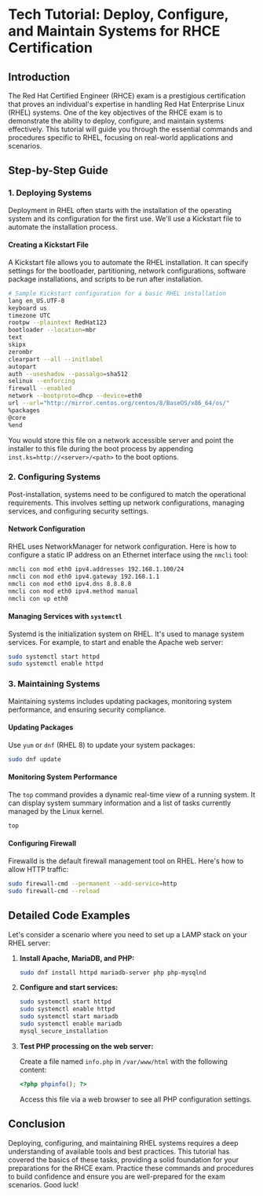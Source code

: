 # Tech Tutorial: Deploy, Configure, and Maintain Systems for RHCE Certification

## Introduction

The Red Hat Certified Engineer (RHCE) exam is a prestigious certification that proves an individual's expertise in handling Red Hat Enterprise Linux (RHEL) systems. One of the key objectives of the RHCE exam is to demonstrate the ability to deploy, configure, and maintain systems effectively. This tutorial will guide you through the essential commands and procedures specific to RHEL, focusing on real-world applications and scenarios.

## Step-by-Step Guide

### 1. Deploying Systems

Deployment in RHEL often starts with the installation of the operating system and its configuration for the first use. We'll use a Kickstart file to automate the installation process.

#### Creating a Kickstart File

A Kickstart file allows you to automate the RHEL installation. It can specify settings for the bootloader, partitioning, network configurations, software package installations, and scripts to be run after installation.

```bash
# Sample Kickstart configuration for a basic RHEL installation
lang en_US.UTF-8
keyboard us
timezone UTC
rootpw --plaintext RedHat123
bootloader --location=mbr
text
skipx
zerombr
clearpart --all --initlabel
autopart
auth --useshadow --passalgo=sha512
selinux --enforcing
firewall --enabled
network --bootproto=dhcp --device=eth0
url --url="http://mirror.centos.org/centos/8/BaseOS/x86_64/os/"
%packages
@core
%end
```

You would store this file on a network accessible server and point the installer to this file during the boot process by appending `inst.ks=http://<server>/<path>` to the boot options.

### 2. Configuring Systems

Post-installation, systems need to be configured to match the operational requirements. This involves setting up network configurations, managing services, and configuring security settings.

#### Network Configuration

RHEL uses NetworkManager for network configuration. Here is how to configure a static IP address on an Ethernet interface using the `nmcli` tool:

```bash
nmcli con mod eth0 ipv4.addresses 192.168.1.100/24
nmcli con mod eth0 ipv4.gateway 192.168.1.1
nmcli con mod eth0 ipv4.dns 8.8.8.8
nmcli con mod eth0 ipv4.method manual
nmcli con up eth0
```

#### Managing Services with `systemctl`

Systemd is the initialization system on RHEL. It's used to manage system services. For example, to start and enable the Apache web server:

```bash
sudo systemctl start httpd
sudo systemctl enable httpd
```

### 3. Maintaining Systems

Maintaining systems includes updating packages, monitoring system performance, and ensuring security compliance.

#### Updating Packages

Use `yum` or `dnf` (RHEL 8) to update your system packages:

```bash
sudo dnf update
```

#### Monitoring System Performance

The `top` command provides a dynamic real-time view of a running system. It can display system summary information and a list of tasks currently managed by the Linux kernel.

```bash
top
```

#### Configuring Firewall

Firewalld is the default firewall management tool on RHEL. Here's how to allow HTTP traffic:

```bash
sudo firewall-cmd --permanent --add-service=http
sudo firewall-cmd --reload
```

## Detailed Code Examples

Let's consider a scenario where you need to set up a LAMP stack on your RHEL server:

1. **Install Apache, MariaDB, and PHP:**

    ```bash
    sudo dnf install httpd mariadb-server php php-mysqlnd
    ```

2. **Configure and start services:**

    ```bash
    sudo systemctl start httpd
    sudo systemctl enable httpd
    sudo systemctl start mariadb
    sudo systemctl enable mariadb
    mysql_secure_installation
    ```

3. **Test PHP processing on the web server:**

    Create a file named `info.php` in `/var/www/html` with the following content:

    ```php
    <?php phpinfo(); ?>
    ```

    Access this file via a web browser to see all PHP configuration settings.

## Conclusion

Deploying, configuring, and maintaining RHEL systems requires a deep understanding of available tools and best practices. This tutorial has covered the basics of these tasks, providing a solid foundation for your preparations for the RHCE exam. Practice these commands and procedures to build confidence and ensure you are well-prepared for the exam scenarios. Good luck!
